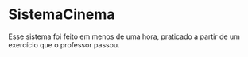 # SistemaCinema
Esse sistema foi feito em menos de uma hora, praticado a partir de um exercício que o professor passou. 
